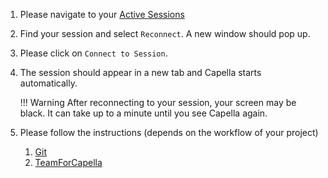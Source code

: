 <!--
 ~ SPDX-FileCopyrightText: Copyright DB Netz AG and the capella-collab-manager contributors
 ~ SPDX-License-Identifier: Apache-2.0
 -->

1. Please navigate to your <a href="/" target="_blank">Active Sessions</a>
2. Find your session and select `Reconnect`. A new window should pop up.
3. Please click on `Connect to Session`.
4. The session should appear in a new tab and Capella starts automatically.
   <!-- prettier-ignore -->
    !!! Warning
         After reconnecting to your session, your screen may be black. It can take up
         to a minute until you see Capella again.

5. Please follow the instructions (depends on the workflow of your project)
   1. [Git](flows/git.md)
   2. [TeamForCapella](flows/t4c.md)
